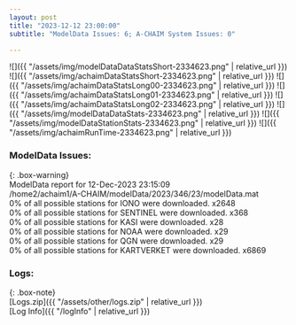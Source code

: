 ```yaml
---
layout: post
title: "2023-12-12 23:00:00"
subtitle: "ModelData Issues: 6; A-CHAIM System Issues: 0"

---
```


![]({{ "/assets/img/modelDataDataStatsShort-2334623.png" | relative_url }})
![]({{ "/assets/img/achaimDataStatsShort-2334623.png" | relative_url }})
![]({{ "/assets/img/achaimDataStatsLong00-2334623.png" | relative_url }})
![]({{ "/assets/img/achaimDataStatsLong01-2334623.png" | relative_url }})
![]({{ "/assets/img/achaimDataStatsLong02-2334623.png" | relative_url }})
![]({{ "/assets/img/modelDataDataStats-2334623.png" | relative_url }})
![]({{ "/assets/img/modelDataStationStats-2334623.png" | relative_url }})
![]({{ "/assets/img/achaimRunTime-2334623.png" | relative_url }})


### ModelData Issues:  
  
{: .box-warning}  
 ModelData report for 12-Dec-2023 23:15:09   
 /home2/achaim1/A-CHAIM/modelData/2023/346/23/modelData.mat   
 0% of all possible stations for IONO were downloaded. x2648   
 0% of all possible stations for SENTINEL were downloaded. x368   
 0% of all possible stations for KASI were downloaded. x28   
 0% of all possible stations for NOAA were downloaded. x29   
 0% of all possible stations for QGN were downloaded. x29   
 0% of all possible stations for KARTVERKET were downloaded. x6869   
  


### Logs:  
  
{: .box-note}  
[Logs.zip]({{ "/assets/other/logs.zip" | relative_url }})  
[Log Info]({{ "/logInfo" | relative_url }})  

